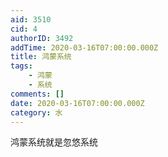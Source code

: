 ```yaml
---
aid: 3510
cid: 4
authorID: 3492
addTime: 2020-03-16T07:00:00.000Z
title: 鸿蒙系统
tags:
    - 鸿蒙
    - 系统
comments: []
date: 2020-03-16T07:00:00.000Z
category: 水
---
```


鸿蒙系统就是忽悠系统

